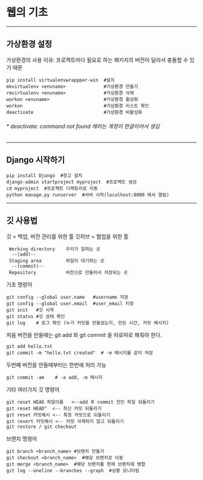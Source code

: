 # 웹의 기초
***
## 가상환경 설정

가상환경의 사용 이유: 프로젝트마다 필요로 하는 패키지의 버전이 달라서 충돌할 수 있기 때문
```
pip install virtualenvwrappper-win  #설치   
mkvirtualenv <envname>              #가상환경 만들기   
rmvirtualenv <envname>              #가상환경 삭제   
workon <envname>                    #가상환경 활성화   
workon                              #가상환경 리스트 확인   
deactivate                          #가상환경 비활성화   
```
###### * deactivate: command not found 에러는 계정이 한글이어서 생김

***
## Django 시작하기   
```
pip install Django  #장고 설치
django-admin startproject myproject  #프로젝트 생성
cd myproject  #프로젝트 디렉토리로 이동
python manage.py runserver  #서버 시작(localhost:8000 에서 열림)
```
***
## 깃 사용법
깃 = 백업, 버전 관리를 위한 툴
깃허브 = 협업을 위한 툴
```
 Working directory    우리가 일하는 곳     
  --(add)--    
 Staging area         파일이 대기하는 곳    
  --(commit)--   
 Repository           버전으로 만들어서 저장되는 곳    
```

기초 명령어
```
git config --global user.name   #username 지정
git config --global user.email  #user_email 지정
git init   #깃 시작   
git status #깃 상태 확인   
git log    # 로그 확인 (누가 커밋을 만들었는지, 만든 시간, 커밋 메시지)   
```
  

처음 버전을 만들때는 git add 와 git commit 을 따로따로 해줘야 한다.   
```
git add hello.txt   
git commit -m "hello.txt created"  # -m 메시지를 같이 저장   
```

두번째 버전을 만들때부터는 한번에 처리 가능   
```
git commit -am    # -a add, -m 메시지
```

기타 여러가지 깃 명령어
```
git reset HEAD 파일이름   <--add 후 commit 전인 파일 되돌리기
git reset HEAD^  <-- 최신 커밋 되돌리기
git reset 커밋해시 <-- 특정 커밋으로 되돌리기
git revert 커밋해시 <-- 커밋 삭제하지 않고 되돌리기
git restore / git checkout 
```

브랜치 명령어
```
git branch <branch_name> #브랜치 만들기   
git checkout <branch_name>  #해당 브랜치로 이동   
git merge <branch_name>  #해당 브랜치를 현재 브랜치에 병합   
git log --oneline --branches --graph  #상황 모니터링   
```
